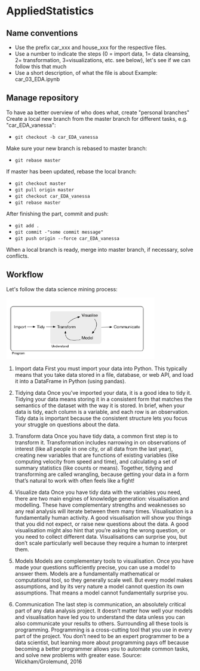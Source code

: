 # AppliedStatistics

## Name conventions

* Use the prefix car_xxx and house_xxx for the respective files. 
* Use a number to indicate the steps (0 = import data, 1= data cleansing, 2= transformation, 3=visualizations, etc. see below), let's see if we can follow this that much
* Use a short description, of what the file is about 
Example: car_03_EDA.ipynb

## Manage repository

To have aa better overview of who does what, create "personal branches"
Create a local new branch from the master branch for different tasks, e.g. "car_EDA_vanessa":
+ `git checkout -b car_EDA_vanessa`

Make sure your new branch is rebased to master branch:
+ `git rebase master`

If master has been updated, rebase the local branch:
+ `git checkout master`
+ `git pull origin master`
+ `git checkout car_EDA_vanessa`
+ `git rebase master`

After finishing the part, commit and push:

+ `git add . `
+ `git commit -"some commit message"`
+ `git push origin --force car_EDA_vanessa`

When a local branch is ready, merge into master branch, if necessary, solve conflicts.

## Workflow
Let's follow the data science mining process:

<img src="images/programming-process.png">

1. Import data First you must import your data into Python. This typically means that you take
data stored in a file, database, or web API, and load it into a DataFrame in Python (using pandas).

2. Tidying data Once you’ve imported your data, it is a good idea to tidy it. Tidying your data
means storing it in a consistent form that matches the semantics of the dataset with the way it is
stored. In brief, when your data is tidy, each column is a variable, and each row is an observation.
Tidy data is important because the consistent structure lets you focus your struggle on questions
about the data.

3. Transform data Once you have tidy data, a common first step is to transform it. Transformation
includes narrowing in on observations of interest (like all people in one city, or all data
from the last year), creating new variables that are functions of existing variables (like computing
velocity from speed and time), and calculating a set of summary statistics (like counts or means).
Together, tidying and transforming are called wrangling, because getting your data in a form
that’s natural to work with often feels like a fight!

4. Visualize data Once you have tidy data with the variables you need, there are two main
engines of knowledge generation: visualisation and modelling. These have complementary
strengths and weaknesses so any real analysis will iterate between them many times.
Visualisation is a fundamentally human activity. A good visualisation will show you things
that you did not expect, or raise new questions about the data. A good visualisation might also
hint that you’re asking the wrong question, or you need to collect different data. Visualisations
can surprise you, but don’t scale particularly well because they require a human to interpret them.


5. Models Models are complementary tools to visualisation. Once you have made your questions
sufficiently precise, you can use a model to answer them. Models are a fundamentally mathematical
or computational tool, so they generally scale well. But every model makes assumptions,
and by its very nature a model cannot question its own assumptions. That means a model cannot
fundamentally surprise you.

6. Communication The last step is communication, an absolutely critical part of any data analysis
project. It doesn’t matter how well your models and visualisation have led you to understand
the data unless you can also communicate your results to others.
Surrounding all these tools is programming. Programming is a cross-cutting tool that you use
in every part of the project. You don’t need to be an expert programmer to be a data scientist, but
learning more about programming pays off because becoming a better programmer allows you to
automate common tasks, and solve new problems with greater ease.
Source: Wickham/Grolemund, 2016